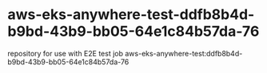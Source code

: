 # aws-eks-anywhere-test-ddfb8b4d-b9bd-43b9-bb05-64e1c84b57da-76
repository for use with E2E test job aws-eks-anywhere-test:ddfb8b4d-b9bd-43b9-bb05-64e1c84b57da-76
